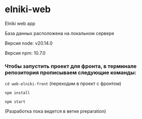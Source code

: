 # elniki-web
Elniki web app

База данных расположена на локальном сервере

Версия node: v20.14.0

Версия npm: 10.7.0

### Чтобы запустить проект для фронта, в терминале репозитория прописываем следующие команды:

`cd web-elniki-front` (переходим в проект с фронтом)

`npm install`

`npm start`

(Разработка пока ведется в ветке preparation)
